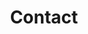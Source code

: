 ---
# An instance of the Contact widget.
widget: contact

# Activate this widget? true/false
active: true

# This file represents a page section.
headless: true

# Order that this section appears on the page.
weight: 130

title: Contact
subtitle:

content:
  # Automatically link email and phone or display as text?
  autolink: true

  # Contact details (edit or remove options as required)
  email: ian.gallagher@bristol.ac.uk

  address:
    street: Office GA.09, Fry Building, School of Mathematics, University of Bristol
    city: Bristol, UK
    postcode: 'BS8 1TW'
    country: United Kingdom
    country_code: UK

design:
  columns: '2'
---